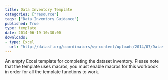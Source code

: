 ```yaml
---
title: Data Inventory Template
categories: ["resource"]
tags: ["Data Inventory Guidance"]
published: True
type: template
date: 2014-06-19 10:30:00
downloads: 
- type: Excel
  url: "http://datasf.org/coordinators/wp-content/uploads/2014/07/DatasetInventory_Template.xlsm"
---
```

An empty Excel template for completing the dataset inventory. Please note that the template uses macros, you must enable macros for this workbook in order for all the template functions to work.
